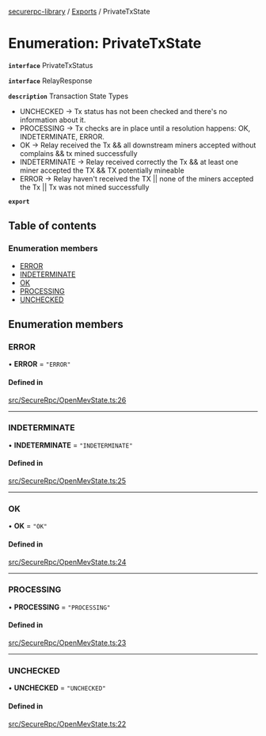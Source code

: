 [securerpc-library](../README.md) / [Exports](../modules.md) / PrivateTxState

# Enumeration: PrivateTxState

**`interface`** PrivateTxStatus

**`interface`** RelayResponse

**`description`** Transaction State Types

- UNCHECKED -> Tx status has not been checked and there's no information about it.
- PROCESSING -> Tx checks are in place until a resolution happens: OK, INDETERMINATE, ERROR.
- OK -> Relay received the Tx && all downstream miners accepted without complains && tx mined successfully
- INDETERMINATE -> Relay received correctly the Tx && at least one miner accepted the TX && TX potentially mineable
- ERROR -> Relay haven't received the TX || none of the miners accepted the Tx || Tx was not mined successfully

**`export`**

## Table of contents

### Enumeration members

- [ERROR](PrivateTxState.md#error)
- [INDETERMINATE](PrivateTxState.md#indeterminate)
- [OK](PrivateTxState.md#ok)
- [PROCESSING](PrivateTxState.md#processing)
- [UNCHECKED](PrivateTxState.md#unchecked)

## Enumeration members

### ERROR

• **ERROR** = `"ERROR"`

#### Defined in

[src/SecureRpc/OpenMevState.ts:26](https://github.com/manifoldfinance/libsushi/blob/e8e6916/src/SecureRpc/OpenMevState.ts#L26)

___

### INDETERMINATE

• **INDETERMINATE** = `"INDETERMINATE"`

#### Defined in

[src/SecureRpc/OpenMevState.ts:25](https://github.com/manifoldfinance/libsushi/blob/e8e6916/src/SecureRpc/OpenMevState.ts#L25)

___

### OK

• **OK** = `"OK"`

#### Defined in

[src/SecureRpc/OpenMevState.ts:24](https://github.com/manifoldfinance/libsushi/blob/e8e6916/src/SecureRpc/OpenMevState.ts#L24)

___

### PROCESSING

• **PROCESSING** = `"PROCESSING"`

#### Defined in

[src/SecureRpc/OpenMevState.ts:23](https://github.com/manifoldfinance/libsushi/blob/e8e6916/src/SecureRpc/OpenMevState.ts#L23)

___

### UNCHECKED

• **UNCHECKED** = `"UNCHECKED"`

#### Defined in

[src/SecureRpc/OpenMevState.ts:22](https://github.com/manifoldfinance/libsushi/blob/e8e6916/src/SecureRpc/OpenMevState.ts#L22)
